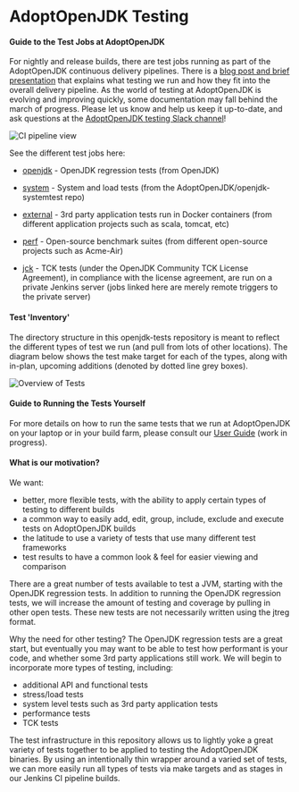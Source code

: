 <!--
Licensed under the Apache License, Version 2.0 (the "License");
you may not use this file except in compliance with the License.
You may obtain a copy of the License at

[1]https://www.apache.org/licenses/LICENSE-2.0

Unless required by applicable law or agreed to in writing, software
distributed under the License is distributed on an "AS IS" BASIS,
WITHOUT WARRANTIES OR CONDITIONS OF ANY KIND, either express or implied.
See the License for the specific language governing permissions and
-->

# AdoptOpenJDK Testing

#### Guide to the Test Jobs at AdoptOpenJDK

For nightly and release builds, there are test jobs running as part of the AdoptOpenJDK continuous delivery pipelines.  There is a [blog post and brief presentation](https://blog.adoptopenjdk.net/2017/12/testing-java-help-count-ways) that explains what testing we run and how they fit into the overall delivery pipeline.  As the world of testing at AdoptOpenJDK is evolving and improving quickly, some documentation may fall behind the march of progress.  Please let us know and help us keep it up-to-date, and ask questions at the [AdoptOpenJDK testing Slack channel](https://adoptopenjdk.slack.com/messages/C5219G28G)!

![CI pipeline view](doc/ciPipeline.jpg)

See the different test jobs here:

- [openjdk](https://ci.adoptopenjdk.net/view/Test_openjdk/) - OpenJDK regression tests (from OpenJDK)

- [system](https://ci.adoptopenjdk.net/view/Test_system/) - System and load tests (from the AdoptOpenJDK/openjdk-systemtest repo)

- [external](https://ci.adoptopenjdk.net/view/Test_external/) - 3rd party application tests run in Docker containers (from different application projects such as scala, tomcat, etc)

- [perf](https://ci.adoptopenjdk.net/view/Test_perf/) - Open-source benchmark suites (from different open-source projects such as Acme-Air)

- [jck](https://ci.adoptopenjdk.net/view/Test_jck/) - TCK tests (under the OpenJDK Community TCK License Agreement), in compliance with the license agreement, are run on a private Jenkins server (jobs linked here are merely remote triggers to the private server)


#### Test 'Inventory'

The directory structure in this openjdk-tests repository is meant to reflect the different types of test we run (and pull from lots of other locations).  The diagram below shows the test make target for each of the types, along with in-plan, upcoming additions (denoted by dotted line grey boxes).

![Overview of Tests](doc/overviewOfAdoptTests.svg)

#### Guide to Running the Tests Yourself
For more details on how to run the same tests that we run at AdoptOpenJDK on your laptop or in your build farm, please consult our [User Guide](doc/userGuide.md) (work in progress).

#### What is our motivation?
We want:
- better, more flexible tests, with the ability to apply certain types of testing to different builds
- a common way to easily add, edit, group, include, exclude and execute tests on AdoptOpenJDK builds
- the latitude to use a variety of tests that use many different test frameworks
- test results to have a common look & feel for easier viewing and comparison

There are a great number of tests available to test a JVM, starting with the OpenJDK regression tests.  In addition to running the OpenJDK regression tests, we will increase the amount of testing and coverage by pulling in other open tests.  These new tests are not necessarily written using the jtreg format.

Why the need for other testing?  The OpenJDK regression tests are a great start, but eventually you may want to be able to test how performant is your code, and whether some 3rd party applications still work.  We will begin to incorporate more types of testing, including:
- additional API and functional tests
- stress/load tests
- system level tests such as 3rd party application tests
- performance tests
- TCK tests

The test infrastructure in this repository allows us to lightly yoke a great variety of tests together to be applied to testing the AdoptOpenJDK binaries.  By using an intentionally thin wrapper around a varied set of tests, we can more easily run all types of tests via make targets and as stages in our Jenkins CI pipeline builds.





